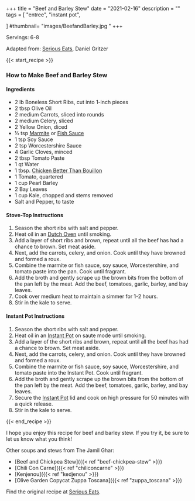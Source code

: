 +++
title = "Beef and Barley Stew"
date = "2021-02-16"
description = ""
tags = [
    "entree",
    "instant pot",
  
]
#thumbnail= "images/BeefandBarley.jpg "
+++

Servings: 6-8 <!--more-->

Adapted from: [Serious Eats](https://www.seriouseats.com/beef-barley-soup-recipe), Daniel Gritzer

{{< start_recipe >}}

### How to Make Beef and Barley Stew 

#### Ingredients  

* 2 lb Boneless Short Ribs, cut into 1-inch pieces  
* 2 tbsp Olive Oil 
* 2 medium Carrots, sliced into rounds 
* 2 medium Celery, sliced
* 2 Yellow Onion, diced 
* ½ tsp [Marmite](https://amzn.to/2Q2f2ZJ) or [Fish Sauce](https://amzn.to/3jMYZdj)
* 1 tsp Soy Sauce 
* 2 tsp Worcestershire Sauce
* 4 Garlic Cloves, minced 
* 2 tbsp Tomato Paste
* 1 qt Water
* 1 tbsp. [Chicken Better Than Bouillon](https://amzn.to/2Nw26us)
* 1 Tomato, quartered 
* 1 cup Pearl Barley 
* 2 Bay Leaves 
* 1 cup Kale, chopped and stems removed 
* Salt and Pepper, to taste

#### Stove-Top Instructions  

1. Season the short ribs with salt and pepper. 
2. Heat oil in an [Dutch Oven](https://amzn.to/2XTgTEa) until smoking. 
3. Add a layer of short ribs and brown, repeat until all the beef has had a chance to brown. Set meat aside. 
4. Next, add the carrots, celery, and onion. Cook until they have browned and formed a roux. 
5. Combine the marmite or fish sauce, soy sauce, Worcestershire, and tomato paste into the pan. Cook until fragrant. 
6. Add the broth and gently scrape up the brown bits from the bottom of the pan left by the meat. Add the beef, tomatoes, garlic, barley, and bay leaves. 
7. Cook over medium heat to maintain a simmer for 1-2 hours. 
8. Stir in the kale to serve. 

#### Instant Pot Instructions 

1. Season the short ribs with salt and pepper. 
2. Heat oil in an [Instant Pot](https://amzn.to/3qfNYCZ) on saute mode until smoking. 
3. Add a layer of the short ribs and brown, repeat until all the beef has had a chance to brown. Set meat aside. 
4. Next, add the carrots, celery, and onion. Cook until they have browned and formed a roux. 
5. Combine the marmite or fish sauce, soy sauce, Worcestershire, and tomato paste into the Instant Pot. Cook until fragrant. 
6. Add the broth and gently scrape up the brown bits from the bottom of the pan left by the meat. Add the beef, tomatoes, garlic, barley, and bay leaves. 
7. Secure the [Instant Pot](https://amzn.to/3qfNYCZ) lid and cook on high pressure for 50 minutes with a quick release.  
8. Stir in the kale to serve. 

{{< end_recipe >}}

I hope you enjoy this recipe for beef and barley stew. If you try it, be sure to let us know what you think!

Other soups and stews from The Jamil Ghar:

* [Beef and Chickpea Stew]({{< ref "beef-chickpea-stew" >}})
* [Chili Con Carne]({{< ref "chiliconcarne" >}})
* [Kenjenou]({{< ref "kedjenou" >}})
* [Olive Garden Copycat Zuppa Toscana]({{< ref "zuppa_toscana" >}})  


Find the original recipe at [Serious Eats](https://www.seriouseats.com/beef-barley-soup-recipe). 
